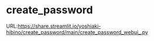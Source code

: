 # create_password
URL:https://share.streamlit.io/yoshiaki-hibino/create_password/main/create_password_webui_.py
